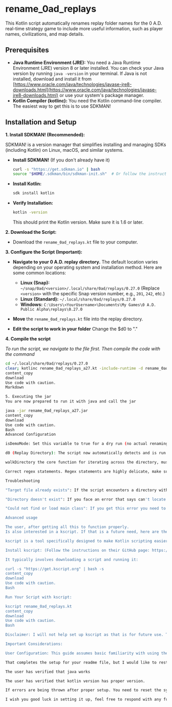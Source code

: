 # rename_0ad_replays

This Kotlin script automatically renames replay folder names for the 0 A.D. real-time strategy game to include more useful information, such as player names, civilizations, and map details.

## Prerequisites

*   **Java Runtime Environment (JRE):** You need a Java Runtime Environment (JRE) version 8 or later installed. You can check your Java version by running `java -version` in your terminal. If Java is not installed, download and install it from [https://www.oracle.com/java/technologies/javase-jre8-downloads.html](https://www.oracle.com/java/technologies/javase-jre8-downloads.html) or use your system's package manager.
*   **Kotlin Compiler (kotlinc):** You need the Kotlin command-line compiler. The easiest way to get this is to use SDKMAN!

## Installation and Setup

**1. Install SDKMAN! (Recommended):**

SDKMAN! is a version manager that simplifies installing and managing SDKs (including Kotlin) on Linux, macOS, and similar systems.

   *   **Install SDKMAN!** (If you don't already have it)
        ```bash
        curl -s "https://get.sdkman.io" | bash
        source "$HOME/.sdkman/bin/sdkman-init.sh"  # Or follow the instructions printed by the installer
        ```

   *   **Install Kotlin:**
        ```bash
        sdk install kotlin
        ```

   *   **Verify Installation:**
        ```bash
        kotlin -version
        ```
        This should print the Kotlin version.  Make sure it is 1.6 or later.

**2. Download the Script:**

*   Download the `rename_0ad_replays.kt` file to your computer.

**3.  Configure the Script (Important):**

*   **Navigate to your 0 A.D. replay directory.** The default location varies depending on your operating system and installation method. Here are some common locations:

    *   **Linux (Snap):** `~/snap/0ad/<version>/.local/share/0ad/replays/0.27.0` (Replace `<version>` with the specific Snap version number, e.g., `201`, `242`, etc.)
    *   **Linux (Standard):** `~/.local/share/0ad/replays/0.27.0`
    *   **Windows:** `C:\Users\<YourUsername>\Documents\My Games\0 A.D. Public Alpha\replays\0.27.0`
*   **Move** the `rename_0ad_replays.kt` file into the replay directory.
*   **Edit the script to work in your folder** Change the $d0 to "."

**4. Compile the script**

*To run the script, we navigate to the file first. Then compile the code with the command*
````Bash
cd ~/.local/share/0ad/replays/0.27.0
clear; kotlinc rename_0ad_replays_a27.kt -include-runtime -d rename_0ad_replays_a27.jar
content_copy
download
Use code with caution.
Markdown

5. Executing the jar
You are now prepared to run it with java and call the jar

java -jar rename_0ad_replays_a27.jar
content_copy
download
Use code with caution.
Bash
Advanced Configuration

isDemoMode: Set this variable to true for a dry run (no actual renaming) or false to enable renaming.

d0 (Replay Directory): The script now automatically detects and is run in the current directory.

walkDirectory the core function for iterating across the directory, must be made valid by:

Correct regex statements. Regex statements are highly delicate, make sure they are proper, including: ""mapType"":""(?<mapType>[^"]*?)"".""mapName"":""(?<mapName>[^"]*?)"" "" - where all square brackets are removed are confirmed.

Troubleshooting

"Target file already exists": If the script encounters a directory with the same name as the new name, it will print this message and skip the renaming. This prevents data loss. You may want to manually delete the target file and rerun.

"Directory doesn't exist": If you face an error that says can't locate file, then the directory is not correct.

"Could not find or load main class": If you get this error you need to recheck every step, but its more than likeley that you need to add -classpath gson-2.10.1.jar. The other thing you can do is to make sure you added -include-runtime to the kotlinc call.

Advanced usage

The user, after getting all this to function properly.
Is also interested in a kscript. If that is a future need, here are the steps

kscript is a tool specifically designed to make Kotlin scripting easier:

Install kscript: (Follow the instructions on their GitHub page: https://github.com/holgerbrandl/kscript)

It typically involves downloading a script and running it:

curl -s "https://get.kscript.org" | bash -s
content_copy
download
Use code with caution.
Bash

Run Your Script with kscript:

kscript rename_0ad_replays.kt
content_copy
download
Use code with caution.
Bash

Disclaimer: I will not help set up kscript as that is for future use. This is outside my capacity.

Important Considerations:

User Configuration: This guide assumes basic familiarity with using the command line and setting environment variables. If you're new to these concepts, you might need to consult additional resources.

That completes the setup for your readme file, but I would like to restate the key points and assumptions for this task.

The user has verified that java works

The user has verified that kotlin version has proper version.

If errors are being thrown after proper setup. You need to reset the system.

I wish you good luck in setting it up, feel free to respond with any further question or modifications if you are having difficulties.
